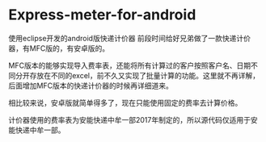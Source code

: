 # Express-meter-for-android
使用eclipse开发的android版快递计价器
前段时间给好兄弟做了一款快递计价器，有MFC版的，有安卓版的。

MFC版本的能够实现导入费率表，还能将所有计算过的客户按照客户名、日期不同分开存放在不同的excel，前不久又实现了批量计算的功能。这里就不再详解，后面增加MFC版本的快递计价器的时候再详细道来。

相比较来说，安卓版就简单得多了，现在只能使用固定的费率去计算价格。

计价器使用的费率表为安能快递中牟一部2017年制定的，所以源代码仅适用于安能快递中牟一部。

